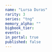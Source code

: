 ```yaml
---
name: "Lursa Duras"
rarity: 3
series: "tng"
memory_alpha: ""
bigbook_tier:
events:
in_portal: true
published: false
---
```

